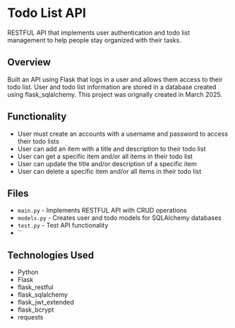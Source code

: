 # Todo List API

RESTFUL API that implements user authentication and todo list management to help people stay organized with their tasks.

## Overview
Built an API using Flask that logs in a user and allows them access to their todo list. User and todo list information are stored in a database created using flask_sqlalchemy. This project was orignally created in March 2025.

## Functionality
- User must create an accounts with a username and password to access their todo lists
- User can add an item with a title and description to their todo list
- User can get a specific item and/or all items in their todo list
- User can update the title and/or description of a specific item
- User can delete a specific item and/or all items in their todo list

## Files
- `main.py` - Implements RESTFUL API with CRUD operations
- `models.py` - Creates user and todo models for SQLAlchemy databases
- `test.py` - Test API functionality
- ``

## Technologies Used
- Python
- Flask
- flask_restful
- flask_sqlalchemy
- flask_jwt_extended
- flask_bcrypt
- requests

